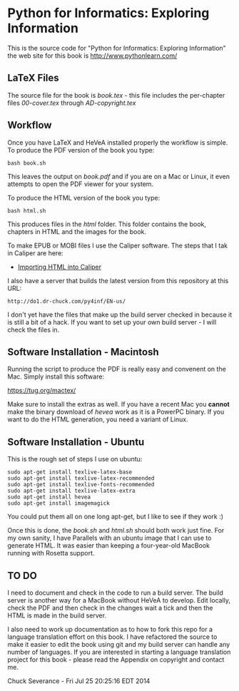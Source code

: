 Python for Informatics: Exploring Information
=============================================

This is the source code for "Python for Informatics: Exploring Information"
the web site for this book is http://www.pythonlearn.com/

LaTeX Files
-----------

The source file for the book is *book.tex* - this file includes the 
per-chapter files *00-cover.tex* through *AD-copyright.tex*

Workflow
--------

Once you have LaTeX and HeVeA installed properly the workflow is simple. 
To produce the PDF version of the book you type:

    bash book.sh

This leaves the output on *book.pdf* and if you are on a Mac or Linux, it
even attempts to open the PDF viewer for your system.

To produce the HTML version of the book you type:

    bash html.sh

This produces files in the *html* folder.  This folder contains the book, chapters in
HTML and the images for the book.  

To make EPUB or MOBI files I use the Caliper software.  The steps that I tak in Caliper
are here:

* [Importing HTML into Caliper](CALIPER.md)

I also have a server that builds the latest version from this repository at this URL:

    http://do1.dr-chuck.com/py4inf/EN-us/

I don't yet have the files that make up the build server checked in because it is 
still a bit of a hack.  If you want to set up your own build server - I will check
the files in.

Software Installation - Macintosh
---------------------------------

Running the script to produce the PDF is really easy and convenent on the Mac.  Simply
install this software:

https://tug.org/mactex/

Make sure to install the extras as well.   If you have a recent Mac you **cannot** make
the binary download of *hevea* work as it is a PowerPC binary.  If you want to do the HTML
generation, you need a variant of Linux.

Software Installation - Ubuntu
------------------------------

This is the rough set of steps I use on ubuntu:

    sudo apt-get install texlive-latex-base
    sudo apt-get install texlive-latex-recommended
    sudo apt-get install texlive-fonts-recommended 
    sudo apt-get install texlive-latex-extra
    sudo apt-get install hevea
    sudo apt-get install imagemagick

You could put them all on one long apt-get, but I like to see if they work :)

Once this is done, the *book.sh* and *html.sh* should both work just fine.  For
my own sanity, I have Parallels with an ubuntu image that I can use to generate
HTML.  It was easier than keeping a four-year-old MacBook running with Rosetta
support.

TO DO
-----

I need to document and check in the code to run a build server.  The build server
is another way for a MacBook without HeVeA to develop.  Edit locally, check the PDF
and then check in the changes wait a tick and then the HTML is made in the build 
server.

I also need to work up documentation as to how to fork this repo for a language 
translation effort on this book.   I have refactored the source to make it
easier to edit the book using git and my build server can handle any number of 
languages.  If you are interested in starting a language translation project
for this book - please read the Appendix on copyright and contact me.

Chuck Severance - 
Fri Jul 25 20:25:16 EDT 2014




